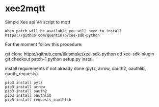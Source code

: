 # xee2mqtt
Simple Xee api V4 script to mqtt

`When patch will be available you will need to install https://github.com/quentin7b/xee-sdk-python`

For the moment follow this procedure:

git clone https://github.com/tikismoke/xee-sdk-python
cd xee-sdk-plugin
git checkout patch-1
python setup.py install


install requirements if not already done (pytz, arrow, oauth2, oauthlib, oauth_requests)


```
pip3 install pytz
pip3 install arrow
pip3 install oauth2
pip3 install oauthlib
pip3 install requests_oauthlib
```
